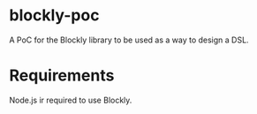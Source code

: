 # blockly-poc
A PoC for the Blockly library to be used as a way to design a DSL.
# Requirements
Node.js ir required to use Blockly.